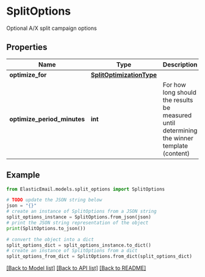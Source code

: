 # SplitOptions

Optional A/X split campaign options

## Properties

Name | Type | Description | Notes
------------ | ------------- | ------------- | -------------
**optimize_for** | [**SplitOptimizationType**](SplitOptimizationType.md) |  | [optional] 
**optimize_period_minutes** | **int** | For how long should the results be measured until determining the winner template (content) | [optional] 

## Example

```python
from ElasticEmail.models.split_options import SplitOptions

# TODO update the JSON string below
json = "{}"
# create an instance of SplitOptions from a JSON string
split_options_instance = SplitOptions.from_json(json)
# print the JSON string representation of the object
print(SplitOptions.to_json())

# convert the object into a dict
split_options_dict = split_options_instance.to_dict()
# create an instance of SplitOptions from a dict
split_options_from_dict = SplitOptions.from_dict(split_options_dict)
```
[[Back to Model list]](../README.md#documentation-for-models) [[Back to API list]](../README.md#documentation-for-api-endpoints) [[Back to README]](../README.md)



